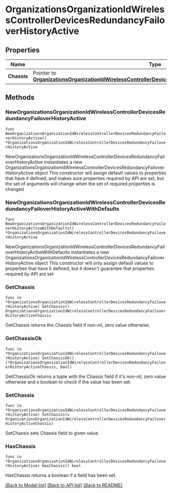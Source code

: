 # OrganizationsOrganizationIdWirelessControllerDevicesRedundancyFailoverHistoryActive

## Properties

Name | Type | Description | Notes
------------ | ------------- | ------------- | -------------
**Chassis** | Pointer to [**OrganizationsOrganizationIdWirelessControllerDevicesRedundancyFailoverHistoryActiveChassis**](OrganizationsOrganizationIdWirelessControllerDevicesRedundancyFailoverHistoryActiveChassis.md) |  | [optional] 

## Methods

### NewOrganizationsOrganizationIdWirelessControllerDevicesRedundancyFailoverHistoryActive

`func NewOrganizationsOrganizationIdWirelessControllerDevicesRedundancyFailoverHistoryActive() *OrganizationsOrganizationIdWirelessControllerDevicesRedundancyFailoverHistoryActive`

NewOrganizationsOrganizationIdWirelessControllerDevicesRedundancyFailoverHistoryActive instantiates a new OrganizationsOrganizationIdWirelessControllerDevicesRedundancyFailoverHistoryActive object
This constructor will assign default values to properties that have it defined,
and makes sure properties required by API are set, but the set of arguments
will change when the set of required properties is changed

### NewOrganizationsOrganizationIdWirelessControllerDevicesRedundancyFailoverHistoryActiveWithDefaults

`func NewOrganizationsOrganizationIdWirelessControllerDevicesRedundancyFailoverHistoryActiveWithDefaults() *OrganizationsOrganizationIdWirelessControllerDevicesRedundancyFailoverHistoryActive`

NewOrganizationsOrganizationIdWirelessControllerDevicesRedundancyFailoverHistoryActiveWithDefaults instantiates a new OrganizationsOrganizationIdWirelessControllerDevicesRedundancyFailoverHistoryActive object
This constructor will only assign default values to properties that have it defined,
but it doesn't guarantee that properties required by API are set

### GetChassis

`func (o *OrganizationsOrganizationIdWirelessControllerDevicesRedundancyFailoverHistoryActive) GetChassis() OrganizationsOrganizationIdWirelessControllerDevicesRedundancyFailoverHistoryActiveChassis`

GetChassis returns the Chassis field if non-nil, zero value otherwise.

### GetChassisOk

`func (o *OrganizationsOrganizationIdWirelessControllerDevicesRedundancyFailoverHistoryActive) GetChassisOk() (*OrganizationsOrganizationIdWirelessControllerDevicesRedundancyFailoverHistoryActiveChassis, bool)`

GetChassisOk returns a tuple with the Chassis field if it's non-nil, zero value otherwise
and a boolean to check if the value has been set.

### SetChassis

`func (o *OrganizationsOrganizationIdWirelessControllerDevicesRedundancyFailoverHistoryActive) SetChassis(v OrganizationsOrganizationIdWirelessControllerDevicesRedundancyFailoverHistoryActiveChassis)`

SetChassis sets Chassis field to given value.

### HasChassis

`func (o *OrganizationsOrganizationIdWirelessControllerDevicesRedundancyFailoverHistoryActive) HasChassis() bool`

HasChassis returns a boolean if a field has been set.


[[Back to Model list]](../README.md#documentation-for-models) [[Back to API list]](../README.md#documentation-for-api-endpoints) [[Back to README]](../README.md)



